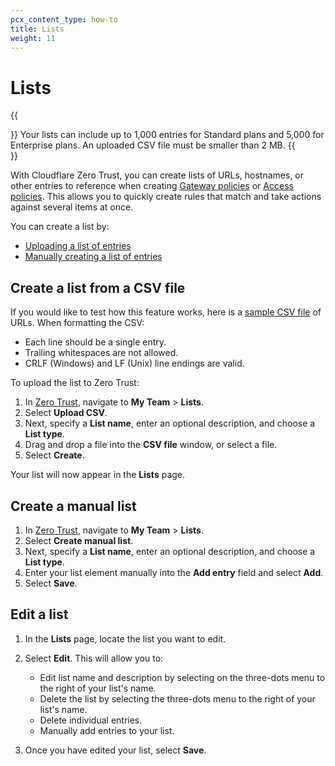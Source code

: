 ```yaml
---
pcx_content_type: how-to
title: Lists
weight: 11
---
```


# Lists

{{<Aside>}}
Your lists can include up to 1,000 entries for Standard plans and 5,000 for Enterprise plans. An uploaded CSV file must be smaller than 2 MB.
{{</Aside>}}

With Cloudflare Zero Trust, you can create lists of URLs, hostnames, or other entries to reference when creating [Gateway policies](/cloudflare-one/policies/filtering/) or [Access policies](/cloudflare-one/policies/access/). This allows you to quickly create rules that match and take actions against several items at once.

You can create a list by:

- [Uploading a list of entries](#create-a-list-from-a-csv-file)
- [Manually creating a list of entries](#create-a-manual-list)

## Create a list from a CSV file

If you would like to test how this feature works, here is a [sample CSV file](/cloudflare-one/static/documentation/list-test.csv) of URLs. When formatting the CSV:

- Each line should be a single entry.
- Trailing whitespaces are not allowed.
- CRLF (Windows) and LF (Unix) line endings are valid.

To upload the list to Zero Trust:

1. In [Zero Trust](https://one.dash.cloudflare.com), navigate to **My Team** > **Lists**.
2. Select **Upload CSV**.
3. Next, specify a **List name**, enter an optional description, and choose a **List type**.
4. Drag and drop a file into the **CSV file** window, or select a file.
5. Select **Create**.

Your list will now appear in the **Lists** page.

## Create a manual list

1. In [Zero Trust](https://one.dash.cloudflare.com), navigate to **My Team** > **Lists**.
2. Select **Create manual list**.
3. Next, specify a **List name**, enter an optional description, and choose a **List type**.
4. Enter your list element manually into the **Add entry** field and select **Add**.
5. Select **Save**.

## Edit a list

1. In the **Lists** page, locate the list you want to edit.

2. Select **Edit**. This will allow you to:

   - Edit list name and description by selecting on the three-dots menu to the right of your list's name.
   - Delete the list by selecting the three-dots menu to the right of your list's name.
   - Delete individual entries.
   - Manually add entries to your list.

3. Once you have edited your list, select **Save**.
